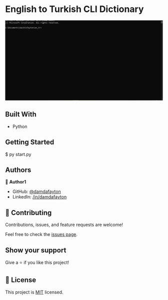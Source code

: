 # English to Turkish CLI Dictionary

![](./animation.gif)

## Built With

- Python


## Getting Started

$ py start.py


## Authors

👤 **Author1**

- GitHub: [@damdafayton](https://github.com/damdafayton)
- LinkedIn: [/in/damdafayton](https://linkedin.com/in/damdafayton)


## 🤝 Contributing

Contributions, issues, and feature requests are welcome!

Feel free to check the [issues page](../../issues/).


## Show your support

Give a ⭐️ if you like this project!


## 📝 License

This project is [MIT](./MIT.md) licensed.
